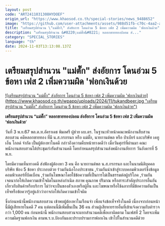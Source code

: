 ```yaml
---
layout: post
code: "ART2411031308HYDOEF"
origin_url: "https://www.khaosod.co.th/special-stories/news_9488652"
image: "https://github.com/user-attachments/assets/988d51fb-c70c-4aa2-a7de-5d7a5708bfc8"
title: "เตรียมสรุปสำนวน \"แม่ตั๊ก\" ส่งอัยการ โดนอ่วม 5 ข้อหา เฟส 2 เพิ่มความผิด 'ฟอกเงินด้วย"
description: "เตรียมสรุปสำนวน &#8220;แม่ตั๊ก&#8221; หลอกขายทองปลอม ส่..."
category: "SPECIAL_STORIES"
language: "th"
date: 2024-11-03T13:13:08.137Z
---
```


# เตรียมสรุปสำนวน "แม่ตั๊ก" ส่งอัยการ โดนอ่วม 5 ข้อหา เฟส 2 เพิ่มความผิด 'ฟอกเงินด้วย

[![เตรียมสรุปสำนวน "แม่ตั๊ก" ส่งอัยการ โดนอ่วม 5 ข้อหา เฟส 2 เพิ่มความผิด 'ฟอกเงินด้วย](https://www.khaosod.co.th/wpapp/uploads/2024/11/tukandbeer.jpg "เตรียมสรุปสำนวน "แม่ตั๊ก" ส่งอัยการ โดนอ่วม 5 ข้อหา เฟส 2 เพิ่มความผิด 'ฟอกเงินด้วย")](https://www.khaosod.co.th/wpapp/uploads/2024/11/tukandbeer.jpg)

**เตรียมสรุปสำนวน “แม่ตั๊ก” หลอกขายทองปลอม ส่งอัยการ โดนอ่วม 5 ข้อหา เฟส 2 เพิ่มความผิด ‘ฟอกเงินด้วย**‘

วันที่ 3 พ.ย.67 พล.ต.ท.อัคราเดช พิมลศรี ผู้ช่วย ผบ.ตร. ในฐานะหัวหน้าคณะพนักงานสืบสวนสอบสวน คดีหลอกขายทอง ที่มี น.ส.กรกรนก หรือ แม่ตั๊ก, นายกานต์พล หรือ ป๋าเบียร์ และบริษัท เคทูเอ็น โกลด์ จำกัด เป็นผู้ต้องหาในคดี กล่าวถึงความคืบหน้าทางคดีว่า เมื่อวันศุกร์ที่ผ่านมา คณะพนักงานสอบสวนได้ประชุมเร่งรัดสำนวนคดี โดยกำหนดสรุปสำนวนส่งพนักงานอัยการ วันอังคารที่ 5 พ.ย.

โดยมีความเห็นทางคดี ส่งฟ้องผู้ต้องหา 3 คน คือ นายกานต์พล น.ส.กรกรนก และในนามนิติบุคคลบริษัท ฟ้อง 5 ข้อหา ประกอบด้วย ร่วมกันฉ้อโกงประชาชน ,ร่วมกันนำเข้าสู่ระบบคอมพิวเตอร์ซึ่งข้อมูลคอมพิวเตอร์ที่บิดเบือน ,ร่วมกันโฆษณาโดยใช้ข้อความที่เป็นการไม่เป็นธรรมต่อผู้บริโภค ,ร่วมกันเจตนาก่อให้เกิดความเข้าใจผิดในแหล่งกำเนิด สภาพ คุณภาพ ปริมาณ หรือสาระสำคัญประการอื่นอันเกี่ยวกับสินค้าหรือบริการ ไม่ว่าจะเป็นของตัวเองหรือผู้อื่น และโฆษณาหรือใช้ฉลากที่มีข้อความอันเป็นเท็จหรือข้อควรรู้อยู่แล้วว่าอาจก่อให้เกิดความเข้าใจผิด

ซึ่งก่อนหน้านี้พนักงานสอบสวน เข้าพบผู้ต้องหาในเรือนจำ เพื่อแจ้งข้อเท็จจริงในคดี เนื่องจากก่อนหน้านี้มีผู้เสียหายในคดี 7 คน แต่ตอนนี้มีเพิ่มขึ้นเป็น 36 คน ส่วนผู้เสียหายรายอื่นที่เข้าแจ้งความกับตำรวจกว่า 1,000 คน ก่อนหน้านี้ พนักงานสอบสวนจะแยกสำนวนคดีเพื่อเอาผิดตาม ในเฟสที่ 2 โดยจะเพิ่มความผิดฐานฟอกเงิน ตามพ.ร.บ.ป้องกันและปราบปรามการฟอกเงิน เข้าไปในสำนวนคดีด้วย

